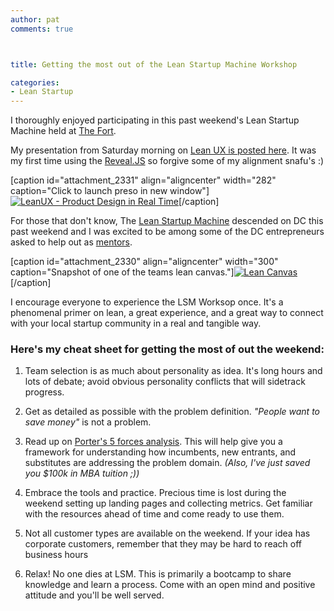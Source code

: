 ```yaml
---
author: pat
comments: true



title: Getting the most out of the Lean Startup Machine Workshop

categories:
- Lean Startup
---
```


I thoroughly enjoyed participating in this past weekend's Lean Startup Machine held at [The Fort](http://thefort.vc/).

My presentation from Saturday morning on [Lean UX is posted here](http://moduscreate.com/presentations/leanux/#/).  It was my first time using the [Reveal.JS](http://lab.hakim.se/reveal-js/) so forgive some of my alignment snafu's :)

[caption id="attachment_2331" align="aligncenter" width="282" caption="Click to launch preso in new window"][![LeanUX - Product Design in Real Time](http://moduscreate.com/wp-content/uploads/2012/08/lsmdc-leanux-08042012-282x300.png)](http://moduscreate.com/presentations/leanux/#/)[/caption]

For those that don't know, The [Lean Startup Machine](http://leanstartupmachine.com/) descended on DC this past weekend and I was excited to be among some of the DC entrepreneurs asked to help out as [mentors](http://leanstartupmachine.com/events/washington-d-c-aug-3-5/).

[caption id="attachment_2330" align="aligncenter" width="300" caption="Snapshot of one of the teams lean canvas."][![Lean Canvas](http://moduscreate.com/wp-content/uploads/2012/08/IMG_4888-300x224.jpg)](http://moduscreate.com/getting-the-most-out-of-the-lean-startup-machine-workshop/img_4888/)[/caption]

I encourage everyone to experience the LSM Worksop once.  It's a phenomenal primer on lean, a great experience, and a great way to connect with your local startup community in a real and tangible way.



### Here's my cheat sheet for getting the most of out the weekend:







  1. Team selection is as much about personality as idea.  It's long hours and lots of debate; avoid obvious personality conflicts that will sidetrack progress.


  2. Get as detailed as possible with the problem definition.  _"People want to save money"_ is not a problem.


  3. Read up on [Porter's 5 forces analysis](http://en.wikipedia.org/wiki/Porter_five_forces_analysis).  This will help give you a framework for understanding how incumbents, new entrants, and substitutes are addressing the problem domain.  _(Also, I've just saved you $100k in MBA tuition ;))_


  4. Embrace the tools and practice.  Precious time is lost during the weekend setting up landing pages and collecting metrics.  Get familiar with the resources ahead of time and come ready to use them.


  5. Not all customer types are available on the weekend.  If your idea has corporate customers, remember that they may be hard to reach off business hours


  6. Relax! No one dies at LSM.  This is primarily a bootcamp to share knowledge and learn a process.  Come with an open mind and positive attitude and you'll be well served.


